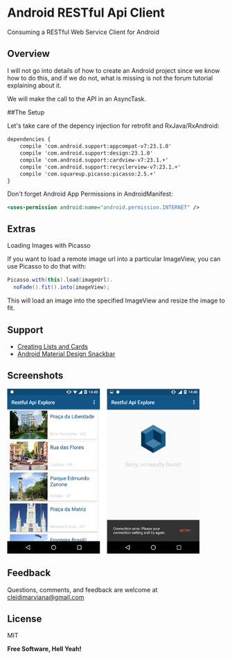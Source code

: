 # Android RESTful Api Client

Consuming a RESTful Web Service Client for Android
## Overview
I will not go into details of how to create an Android project since we know how to do this, and if we do not, what is missing is not the forum tutorial explaining about it.

We will make the call to the API in an AsyncTask.

##The Setup

Let's take care of the depency injection for retrofit and RxJava/RxAndroid:

```
dependencies {
    compile 'com.android.support:appcompat-v7:23.1.0'
    compile 'com.android.support:design:23.1.0'
    compile 'com.android.support:cardview-v7:23.1.+'
    compile 'com.android.support:recyclerview-v7:23.1.+'
    compile 'com.squareup.picasso:picasso:2.5.+'
}
```
Don't forget Android App Permissions in AndroidManifest:

```xml
<uses-permission android:name="android.permission.INTERNET" />
```

Extras
----
Loading Images with Picasso

If you want to load a remote image url into a particular ImageView, you can use Picasso to do that with:

```java 
Picasso.with(this).load(imageUrl).
  noFade().fit().into(imageView);
```
This will load an image into the specified ImageView and resize the image to fit.

Support
----
 - [Creating Lists and Cards][1]
 - [Android Material Design Snackbar][2]

Screenshots
----
![alt tag](https://github.com/cleidimarviana/android-restful-api-client/blob/master/screenshots/image3004.png "Layouts")

Feedback
----
Questions, comments, and feedback are welcome at cleidimarviana@gmail.com

License
----

MIT

**Free Software, Hell Yeah!**

  [1]: http://developer.android.com/training/material/lists-cards.html
  [2]: http://www.androidhive.info/2015/09/android-material-design-snackbar-example/

